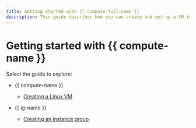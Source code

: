 ```yaml
---
title: Getting started with {{ compute-full-name }}
description: This guide describes how you can create and set up a VM instance or an instance group.
---
```


# Getting started with {{ compute-name }}

Select the guide to explore:

* {{ compute-name }}

    * [Creating a Linux VM](quick-create-linux.md)

* {{ ig-name }}

    * [Creating an instance group](ig.md)